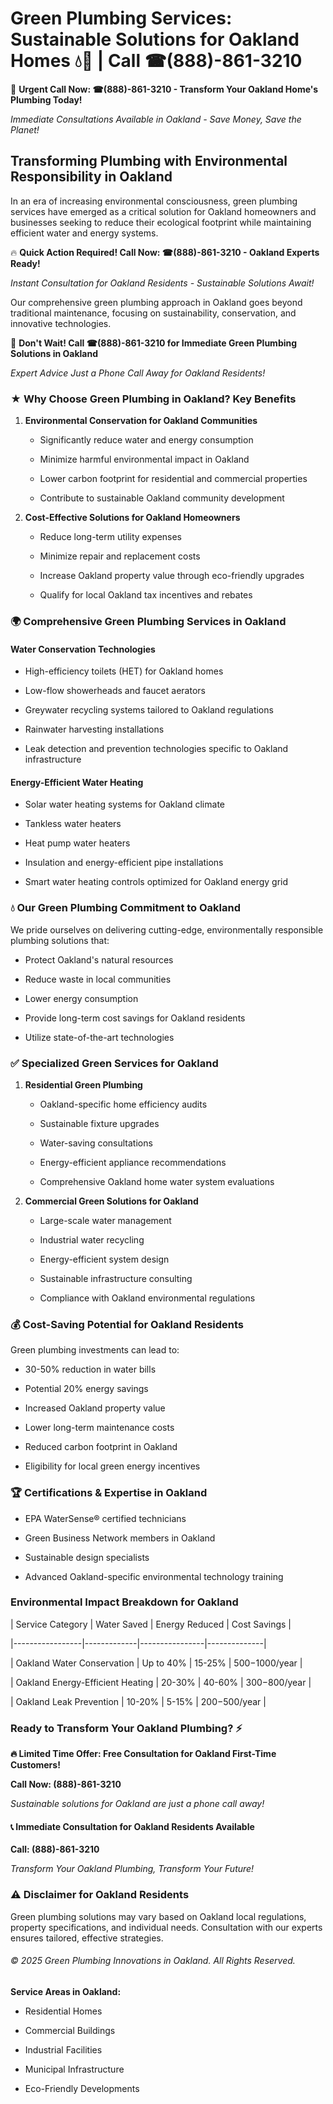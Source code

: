 # Green Plumbing Services: Sustainable Solutions for Oakland Homes 💧🌿 | Call ☎(888)-861-3210

🚨 **Urgent Call Now: ☎(888)-861-3210 - Transform Your Oakland Home's Plumbing Today!**
*Immediate Consultations Available in Oakland - Save Money, Save the Planet!*

## Transforming Plumbing with Environmental Responsibility in Oakland

In an era of increasing environmental consciousness, green plumbing services have emerged as a critical solution for Oakland homeowners and businesses seeking to reduce their ecological footprint while maintaining efficient water and energy systems. 

🔥 **Quick Action Required! Call Now: ☎(888)-861-3210 - Oakland Experts Ready!**
*Instant Consultation for Oakland Residents - Sustainable Solutions Await!*

Our comprehensive green plumbing approach in Oakland goes beyond traditional maintenance, focusing on sustainability, conservation, and innovative technologies.

🚨 **Don't Wait! Call ☎(888)-861-3210 for Immediate Green Plumbing Solutions in Oakland**
*Expert Advice Just a Phone Call Away for Oakland Residents!*

### ★ Why Choose Green Plumbing in Oakland? Key Benefits

1. **Environmental Conservation for Oakland Communities** 
   - Significantly reduce water and energy consumption
   - Minimize harmful environmental impact in Oakland
   - Lower carbon footprint for residential and commercial properties
   - Contribute to sustainable Oakland community development

2. **Cost-Effective Solutions for Oakland Homeowners** 
   - Reduce long-term utility expenses
   - Minimize repair and replacement costs
   - Increase Oakland property value through eco-friendly upgrades
   - Qualify for local Oakland tax incentives and rebates

### 🌍 Comprehensive Green Plumbing Services in Oakland

#### Water Conservation Technologies
- High-efficiency toilets (HET) for Oakland homes
- Low-flow showerheads and faucet aerators
- Greywater recycling systems tailored to Oakland regulations
- Rainwater harvesting installations
- Leak detection and prevention technologies specific to Oakland infrastructure

#### Energy-Efficient Water Heating
- Solar water heating systems for Oakland climate
- Tankless water heaters
- Heat pump water heaters
- Insulation and energy-efficient pipe installations
- Smart water heating controls optimized for Oakland energy grid

### 💧 Our Green Plumbing Commitment to Oakland

We pride ourselves on delivering cutting-edge, environmentally responsible plumbing solutions that:
- Protect Oakland's natural resources
- Reduce waste in local communities
- Lower energy consumption
- Provide long-term cost savings for Oakland residents
- Utilize state-of-the-art technologies

### ✅ Specialized Green Services for Oakland

1. **Residential Green Plumbing**
   - Oakland-specific home efficiency audits
   - Sustainable fixture upgrades
   - Water-saving consultations
   - Energy-efficient appliance recommendations
   - Comprehensive Oakland home water system evaluations

2. **Commercial Green Solutions for Oakland**
   - Large-scale water management
   - Industrial water recycling
   - Energy-efficient system design
   - Sustainable infrastructure consulting
   - Compliance with Oakland environmental regulations

### 💰 Cost-Saving Potential for Oakland Residents

Green plumbing investments can lead to:
- 30-50% reduction in water bills
- Potential 20% energy savings
- Increased Oakland property value
- Lower long-term maintenance costs
- Reduced carbon footprint in Oakland
- Eligibility for local green energy incentives

### 🏆 Certifications & Expertise in Oakland

- EPA WaterSense® certified technicians
- Green Business Network members in Oakland
- Sustainable design specialists
- Advanced Oakland-specific environmental technology training

### Environmental Impact Breakdown for Oakland

| Service Category | Water Saved | Energy Reduced | Cost Savings |
|-----------------|-------------|----------------|--------------|
| Oakland Water Conservation | Up to 40% | 15-25% | $500-$1000/year |
| Oakland Energy-Efficient Heating | 20-30% | 40-60% | $300-$800/year |
| Oakland Leak Prevention | 10-20% | 5-15% | $200-$500/year |

### Ready to Transform Your Oakland Plumbing? ⚡

**🔥 Limited Time Offer: Free Consultation for Oakland First-Time Customers!**

**Call Now: (888)-861-3210**
*Sustainable solutions for Oakland are just a phone call away!*

#### 📞 Immediate Consultation for Oakland Residents Available

**Call: (888)-861-3210**
*Transform Your Oakland Plumbing, Transform Your Future!*

### ⚠️ Disclaimer for Oakland Residents

Green plumbing solutions may vary based on Oakland local regulations, property specifications, and individual needs. Consultation with our experts ensures tailored, effective strategies.

###### © 2025 Green Plumbing Innovations in Oakland. All Rights Reserved.

**Service Areas in Oakland:** 
- Residential Homes
- Commercial Buildings
- Industrial Facilities
- Municipal Infrastructure
- Eco-Friendly Developments